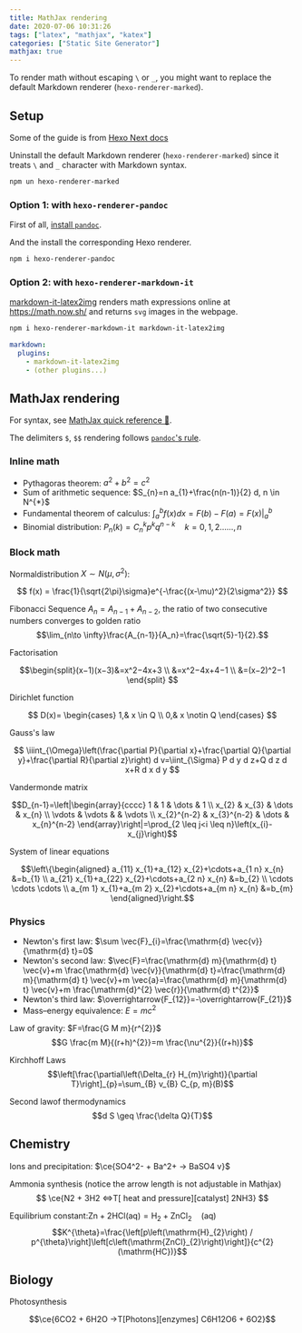 ```yaml
---
title: MathJax rendering
date: 2020-07-06 10:31:26
tags: ["latex", "mathjax", "katex"]
categories: ["Static Site Generator"]
mathjax: true
---
```


To render math without escaping `\` or `_`, you might want to replace the default Markdown renderer (`hexo-renderer-marked`).

<!-- more -->

## Setup

Some of the guide is from [Hexo Next docs](https://theme-next.js.org/docs/third-party-services/math-equations.html)

Uninstall the default Markdown renderer (`hexo-renderer-marked`) since it treats `\` and `_` character with Markdown syntax.

```bash
npm un hexo-renderer-marked
```

### Option 1: with `hexo-renderer-pandoc`

First of all, [install `pandoc`](https://pandoc.org/installing.html).

And the install the corresponding Hexo renderer.

```bash
npm i hexo-renderer-pandoc
```

### Option 2: with `hexo-renderer-markdown-it`

[markdown-it-latex2img](https://github.com/MakerGYT/markdown-it-latex2img) renders math expressions online at <https://math.now.sh/> and returns `svg` images in the webpage.

```bash
npm i hexo-renderer-markdown-it markdown-it-latex2img
```

```yml _config.yml
markdown:
  plugins:
    - markdown-it-latex2img
    - (other plugins...)
```

## MathJax rendering

For syntax, see [MathJax quick reference 📄](https://math.meta.stackexchange.com/questions/5020/mathjax-basic-tutorial-and-quick-reference).

The delimiters `$`, `$$` rendering follows [`pandoc`'s rule](https://docs.mathjax.org/en/latest/basic/mathematics.html#tex-and-latex-input).

### Inline math

- Pythagoras theorem: $a^2+b^2=c^2$
- Sum of arithmetic sequence: $S_{n}=n a_{1}+\frac{n(n-1)}{2} d, n \in N^{*}$
- Fundamental theorem of calculus: $\int_{a}^{b} f(x) d x=F(b)-F(a)=\left.F(x)\right|_{a} ^{b}$
- Binomial distribution: $P_{n}(k)=C_{n}^{k} p^{k} q^{n-k} \quad k=0,1,2 \ldots \ldots, n$

### Block math

Normaldistribution $X \sim N(\mu,\sigma^2)$:

$$
f(x) = \frac{1}{\sqrt{2\pi}\sigma}e^{-\frac{(x-\mu)^2}{2\sigma^2}}
$$

Fibonacci Sequence $A_n=A_{n-1}+A_{n-2}$, the ratio of two consecutive numbers converges to golden ratio
$$\lim_{n\to \infty}\frac{A_{n-1}}{A_n}=\frac{\sqrt{5}-1}{2}.$$

Factorisation

$$\begin{split}(x−1)(x−3)&=x^2−4x+3 \\
&=x^2−4x+4−1 \\
&=(x−2)^2−1
\end{split}
$$

Dirichlet function

$$
D(x)=
\begin{cases}
1,& x \in Q \\
0,& x \notin Q
\end{cases}
$$

Gauss's law

$$
\iiint_{\Omega}\left(\frac{\partial P}{\partial x}+\frac{\partial Q}{\partial y}+\frac{\partial R}{\partial z}\right) d v=\iint_{\Sigma} P d y d z+Q d z d x+R d x d y
$$

Vandermonde matrix

$$D_{n-1}=\left|\begin{array}{cccc}
1 & 1 & \dots & 1 \\
x_{2} & x_{3} & \dots & x_{n} \\
\vdots & \vdots & & \vdots \\
x_{2}^{n-2} & x_{3}^{n-2} & \dots & x_{n}^{n-2}
\end{array}\right|=\prod_{2 \leq j<i \leq n}\left(x_{i}-x_{j}\right)$$

System of linear equations

$$\left\{\begin{aligned}
a_{11} x_{1}+a_{12} x_{2}+\cdots+a_{1 n} x_{n} &=b_{1} \\
a_{21} x_{1}+a_{22} x_{2}+\cdots+a_{2 n} x_{n} &=b_{2} \\
\cdots \cdots \cdots \\
a_{m 1} x_{1}+a_{m 2} x_{2}+\cdots+a_{m n} x_{n} &=b_{m}
\end{aligned}\right.$$

### Physics

- Newton's first law: $\sum \vec{F}_{i}=\frac{\mathrm{d} \vec{v}}{\mathrm{d} t}=0$
- Newton's second law: $\vec{F}=\frac{\mathrm{d} m}{\mathrm{d} t} \vec{v}+m \frac{\mathrm{d} \vec{v}}{\mathrm{d} t}=\frac{\mathrm{d} m}{\mathrm{d} t} \vec{v}+m \vec{a}=\frac{\mathrm{d} m}{\mathrm{d} t} \vec{v}+m \frac{\mathrm{d}^{2} \vec{r}}{\mathrm{d} t^{2}}$
- Newton's third law: $\overrightarrow{F_{12}}=-\overrightarrow{F_{21}}$
- Mass–energy equivalence: $E=mc^2$

Law of gravity: $F=\frac{G M m}{r^{2}}$
$$G \frac{m M}{(r+h)^{2}}=m \frac{\nu^{2}}{(r+h)}$$

Kirchhoff Laws
$$\left[\frac{\partial\left(\Delta_{r} H_{m}\right)}{\partial T}\right]_{p}=\sum_{B} v_{B} C_{p, m}(B)$$

Second lawof thermodynamics
$$d S \geq \frac{\delta Q}{T}$$

## Chemistry

Ions and precipitation: $\ce{SO4^2- + Ba^2+ -> BaSO4 v}$

Ammonia synthesis (notice the arrow length is not adjustable in Mathjax)
$$
\ce{N2 + 3H2 <=>T[ heat and pressure][catalyst] 2NH3}
$$

Equilibrium constant:$\mathrm{Zn}+2 \mathrm{HCl}(\mathrm{aq})=\mathrm{H}_{2}+\mathrm{ZnCl}_{2} \quad(\mathrm{aq})$
$$K^{\theta}=\frac{\left[p\left(\mathrm{H}_{2}\right) / p^{\theta}\right]\left[c\left(\mathrm{ZnCl}_{2}\right)\right]}{c^{2}(\mathrm{HC})}$$

## Biology

Photosynthesis

$$\ce{6CO2 + 6H2O ->T[Photons][enzymes] C6H12O6 + 6O2}$$
